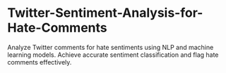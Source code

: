 # Twitter-Sentiment-Analysis-for-Hate-Comments
Analyze Twitter comments for hate sentiments using NLP and machine learning models. Achieve accurate sentiment classification and flag hate comments effectively.

